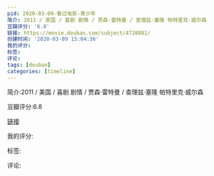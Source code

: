 ```yaml
---
pid: 2020-03-09-看过电影-青少年
简介: 2011 / 美国 / 喜剧 剧情 / 贾森·雷特曼 / 查理兹·塞隆 帕特里克·威尔森
豆瓣评分: '6.8'
链接: https://movie.douban.com/subject/4728881/
创建时间: '2020-03-09 15:04:36'
我的评分:
标签:
评论:
tags: [douban]
categories: [timeline]
---
```

简介:2011 / 美国 / 喜剧 剧情 / 贾森·雷特曼 / 查理兹·塞隆 帕特里克·威尔森

豆瓣评分:6.8

[链接](https://movie.douban.com/subject/4728881/)

我的评分:

标签:

评论:

